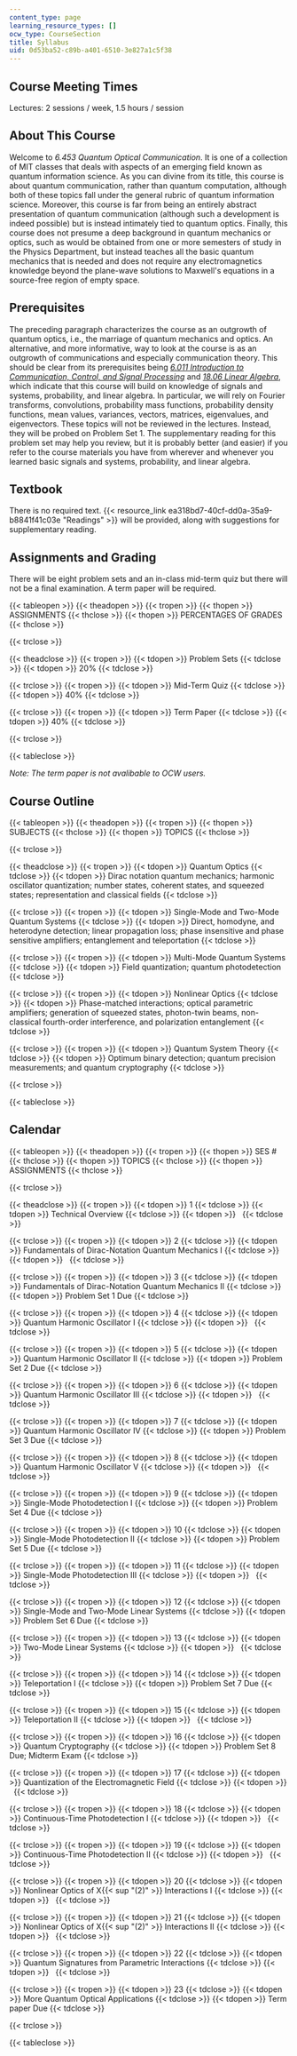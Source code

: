 ```yaml
---
content_type: page
learning_resource_types: []
ocw_type: CourseSection
title: Syllabus
uid: 0d53ba52-c89b-a401-6510-3e827a1c5f38
---
```


Course Meeting Times
--------------------

Lectures: 2 sessions / week, 1.5 hours / session

About This Course
-----------------

Welcome to _6.453 Quantum Optical Communication_. It is one of a collection of MIT classes that deals with aspects of an emerging field known as quantum information science. As you can divine from its title, this course is about quantum communication, rather than quantum computation, although both of these topics fall under the general rubric of quantum information science. Moreover, this course is far from being an entirely abstract presentation of quantum communication (although such a development is indeed possible) but is instead intimately tied to quantum optics. Finally, this course does not presume a deep background in quantum mechanics or optics, such as would be obtained from one or more semesters of study in the Physics Department, but instead teaches all the basic quantum mechanics that is needed and does not require any electromagnetics knowledge beyond the plane-wave solutions to Maxwell's equations in a source-free region of empty space.

Prerequisites
-------------

The preceding paragraph characterizes the course as an outgrowth of quantum optics, i.e., the marriage of quantum mechanics and optics. An alternative, and more informative, way to look at the course is as an outgrowth of communications and especially communication theory. This should be clear from its prerequisites being [_6.011 Introduction to Communication, Control, and Signal Processing_](/courses/6-011-introduction-to-communication-control-and-signal-processing-spring-2010/) and [_18.06 Linear Algebra_](/courses/18-06sc-linear-algebra-fall-2011/), which indicate that this course will build on knowledge of signals and systems, probability, and linear algebra. In particular, we will rely on Fourier transforms, convolutions, probability mass functions, probability density functions, mean values, variances, vectors, matrices, eigenvalues, and eigenvectors. These topics will not be reviewed in the lectures. Instead, they will be probed on Problem Set 1. The supplementary reading for this problem set may help you review, but it is probably better (and easier) if you refer to the course materials you have from wherever and whenever you learned basic signals and systems, probability, and linear algebra.

Textbook
--------

There is no required text. {{< resource_link ea318bd7-40cf-dd0a-35a9-b8841f41c03e "Readings" >}} will be provided, along with suggestions for supplementary reading.

Assignments and Grading
-----------------------

There will be eight problem sets and an in-class mid-term quiz but there will not be a final examination. A term paper will be required.

{{< tableopen >}}
{{< theadopen >}}
{{< tropen >}}
{{< thopen >}}
ASSIGNMENTS
{{< thclose >}}
{{< thopen >}}
PERCENTAGES OF GRADES
{{< thclose >}}

{{< trclose >}}

{{< theadclose >}}
{{< tropen >}}
{{< tdopen >}}
Problem Sets
{{< tdclose >}}
{{< tdopen >}}
20%
{{< tdclose >}}

{{< trclose >}}
{{< tropen >}}
{{< tdopen >}}
Mid-Term Quiz
{{< tdclose >}}
{{< tdopen >}}
40%
{{< tdclose >}}

{{< trclose >}}
{{< tropen >}}
{{< tdopen >}}
Term Paper
{{< tdclose >}}
{{< tdopen >}}
40%
{{< tdclose >}}

{{< trclose >}}

{{< tableclose >}}

_Note: The term paper is not avalibable to OCW users._

Course Outline
--------------

{{< tableopen >}}
{{< theadopen >}}
{{< tropen >}}
{{< thopen >}}
SUBJECTS
{{< thclose >}}
{{< thopen >}}
TOPICS
{{< thclose >}}

{{< trclose >}}

{{< theadclose >}}
{{< tropen >}}
{{< tdopen >}}
Quantum Optics
{{< tdclose >}}
{{< tdopen >}}
Dirac notation quantum mechanics; harmonic oscillator quantization; number states, coherent states, and squeezed states; representation and classical fields
{{< tdclose >}}

{{< trclose >}}
{{< tropen >}}
{{< tdopen >}}
Single-Mode and Two-Mode Quantum Systems
{{< tdclose >}}
{{< tdopen >}}
Direct, homodyne, and heterodyne detection; linear propagation loss; phase insensitive and phase sensitive amplifiers; entanglement and teleportation
{{< tdclose >}}

{{< trclose >}}
{{< tropen >}}
{{< tdopen >}}
Multi-Mode Quantum Systems
{{< tdclose >}}
{{< tdopen >}}
Field quantization; quantum photodetection
{{< tdclose >}}

{{< trclose >}}
{{< tropen >}}
{{< tdopen >}}
Nonlinear Optics
{{< tdclose >}}
{{< tdopen >}}
Phase-matched interactions; optical parametric amplifiers; generation of squeezed states, photon-twin beams, non-classical fourth-order interference, and polarization entanglement
{{< tdclose >}}

{{< trclose >}}
{{< tropen >}}
{{< tdopen >}}
Quantum System Theory
{{< tdclose >}}
{{< tdopen >}}
Optimum binary detection; quantum precision measurements; and quantum cryptography
{{< tdclose >}}

{{< trclose >}}

{{< tableclose >}}

Calendar
--------

{{< tableopen >}}
{{< theadopen >}}
{{< tropen >}}
{{< thopen >}}
SES #
{{< thclose >}}
{{< thopen >}}
TOPICS
{{< thclose >}}
{{< thopen >}}
ASSIGNMENTS
{{< thclose >}}

{{< trclose >}}

{{< theadclose >}}
{{< tropen >}}
{{< tdopen >}}
1
{{< tdclose >}}
{{< tdopen >}}
Technical Overview
{{< tdclose >}}
{{< tdopen >}}
 
{{< tdclose >}}

{{< trclose >}}
{{< tropen >}}
{{< tdopen >}}
2
{{< tdclose >}}
{{< tdopen >}}
Fundamentals of Dirac-Notation Quantum Mechanics I
{{< tdclose >}}
{{< tdopen >}}
 
{{< tdclose >}}

{{< trclose >}}
{{< tropen >}}
{{< tdopen >}}
3
{{< tdclose >}}
{{< tdopen >}}
Fundamentals of Dirac-Notation Quantum Mechanics II
{{< tdclose >}}
{{< tdopen >}}
Problem Set 1 Due
{{< tdclose >}}

{{< trclose >}}
{{< tropen >}}
{{< tdopen >}}
4
{{< tdclose >}}
{{< tdopen >}}
Quantum Harmonic Oscillator I
{{< tdclose >}}
{{< tdopen >}}
 
{{< tdclose >}}

{{< trclose >}}
{{< tropen >}}
{{< tdopen >}}
5
{{< tdclose >}}
{{< tdopen >}}
Quantum Harmonic Oscillator II
{{< tdclose >}}
{{< tdopen >}}
Problem Set 2 Due
{{< tdclose >}}

{{< trclose >}}
{{< tropen >}}
{{< tdopen >}}
6
{{< tdclose >}}
{{< tdopen >}}
Quantum Harmonic Oscillator III
{{< tdclose >}}
{{< tdopen >}}
 
{{< tdclose >}}

{{< trclose >}}
{{< tropen >}}
{{< tdopen >}}
7
{{< tdclose >}}
{{< tdopen >}}
Quantum Harmonic Oscillator IV
{{< tdclose >}}
{{< tdopen >}}
Problem Set 3 Due
{{< tdclose >}}

{{< trclose >}}
{{< tropen >}}
{{< tdopen >}}
8
{{< tdclose >}}
{{< tdopen >}}
Quantum Harmonic Oscillator V
{{< tdclose >}}
{{< tdopen >}}
 
{{< tdclose >}}

{{< trclose >}}
{{< tropen >}}
{{< tdopen >}}
9
{{< tdclose >}}
{{< tdopen >}}
Single-Mode Photodetection I
{{< tdclose >}}
{{< tdopen >}}
Problem Set 4 Due
{{< tdclose >}}

{{< trclose >}}
{{< tropen >}}
{{< tdopen >}}
10
{{< tdclose >}}
{{< tdopen >}}
Single-Mode Photodetection II
{{< tdclose >}}
{{< tdopen >}}
Problem Set 5 Due
{{< tdclose >}}

{{< trclose >}}
{{< tropen >}}
{{< tdopen >}}
11
{{< tdclose >}}
{{< tdopen >}}
Single-Mode Photodetection III
{{< tdclose >}}
{{< tdopen >}}
 
{{< tdclose >}}

{{< trclose >}}
{{< tropen >}}
{{< tdopen >}}
12
{{< tdclose >}}
{{< tdopen >}}
Single-Mode and Two-Mode Linear Systems
{{< tdclose >}}
{{< tdopen >}}
Problem Set 6 Due
{{< tdclose >}}

{{< trclose >}}
{{< tropen >}}
{{< tdopen >}}
13
{{< tdclose >}}
{{< tdopen >}}
Two-Mode Linear Systems
{{< tdclose >}}
{{< tdopen >}}
 
{{< tdclose >}}

{{< trclose >}}
{{< tropen >}}
{{< tdopen >}}
14
{{< tdclose >}}
{{< tdopen >}}
Teleportation I
{{< tdclose >}}
{{< tdopen >}}
Problem Set 7 Due
{{< tdclose >}}

{{< trclose >}}
{{< tropen >}}
{{< tdopen >}}
15
{{< tdclose >}}
{{< tdopen >}}
Teleportation II
{{< tdclose >}}
{{< tdopen >}}
 
{{< tdclose >}}

{{< trclose >}}
{{< tropen >}}
{{< tdopen >}}
16
{{< tdclose >}}
{{< tdopen >}}
Quantum Cryptography
{{< tdclose >}}
{{< tdopen >}}
Problem Set 8 Due; Midterm Exam
{{< tdclose >}}

{{< trclose >}}
{{< tropen >}}
{{< tdopen >}}
17
{{< tdclose >}}
{{< tdopen >}}
Quantization of the Electromagnetic Field
{{< tdclose >}}
{{< tdopen >}}
 
{{< tdclose >}}

{{< trclose >}}
{{< tropen >}}
{{< tdopen >}}
18
{{< tdclose >}}
{{< tdopen >}}
Continuous-Time Photodetection I
{{< tdclose >}}
{{< tdopen >}}
 
{{< tdclose >}}

{{< trclose >}}
{{< tropen >}}
{{< tdopen >}}
19
{{< tdclose >}}
{{< tdopen >}}
Continuous-Time Photodetection II
{{< tdclose >}}
{{< tdopen >}}
 
{{< tdclose >}}

{{< trclose >}}
{{< tropen >}}
{{< tdopen >}}
20
{{< tdclose >}}
{{< tdopen >}}
Nonlinear Optics of X{{< sup "(2)" >}} Interactions I
{{< tdclose >}}
{{< tdopen >}}
 
{{< tdclose >}}

{{< trclose >}}
{{< tropen >}}
{{< tdopen >}}
21
{{< tdclose >}}
{{< tdopen >}}
Nonlinear Optics of X{{< sup "(2)" >}} Interactions II
{{< tdclose >}}
{{< tdopen >}}
 
{{< tdclose >}}

{{< trclose >}}
{{< tropen >}}
{{< tdopen >}}
22
{{< tdclose >}}
{{< tdopen >}}
Quantum Signatures from Parametric Interactions
{{< tdclose >}}
{{< tdopen >}}
 
{{< tdclose >}}

{{< trclose >}}
{{< tropen >}}
{{< tdopen >}}
23
{{< tdclose >}}
{{< tdopen >}}
More Quantum Optical Applications
{{< tdclose >}}
{{< tdopen >}}
Term paper Due
{{< tdclose >}}

{{< trclose >}}

{{< tableclose >}}

